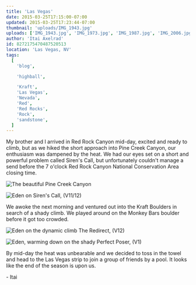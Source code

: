 ```yaml
---
title: 'Las Vegas'
date: 2015-03-25T17:15:00-07:00
updated: 2015-03-25T17:23:44-07:00
thumbnail: 'uploads/IMG_1943.jpg'
uploads: ['IMG_1943.jpg', 'IMG_1973.jpg', 'IMG_1987.jpg', 'IMG_2006.jpg']
author: 'Itai Axelrad'
id: 8272175470487520513
location: 'Las Vegas, NV'
tags:
  [
    'blog',

    'highball',

    'Kraft',
    'Las Vegas',
    'Nevada',
    'Red',
    'Red Rocks',
    'Rock',
    'sandstone',
  ]
---
```


My brother and I arrived in Red Rock Canyon mid-day, excited and ready to climb, but as we hiked the short approach into Pine Creek Canyon, our enthusiasm was dampened by the heat. We had our eyes set on a short and powerful problem called Siren's Call, but unfortunately couldn't manage a send before the 7 o'clock Red Rock Canyon National Conservation Area closing time.

![The beautiful Pine Creek Canyon](uploads/IMG_1943.jpg)

![Eden on Siren's Call, (V11/12)](uploads/IMG_1973.jpg)

We awoke the next morning and ventured out into the Kraft Boulders in search of a shady climb. We played around on the Monkey Bars boulder before it got too crowded.

![Eden on the dynamic climb The Redirect, (V12)](uploads/IMG_1987.jpg)

![Eden, warming down on the shady Perfect Poser, (V1)](uploads/IMG_2006.jpg)

By mid-day the heat was unbearable and we decided to toss in the towel and head to the Las Vegas strip to join a group of friends by a pool. It looks like the end of the season is upon us.

\- Itai
